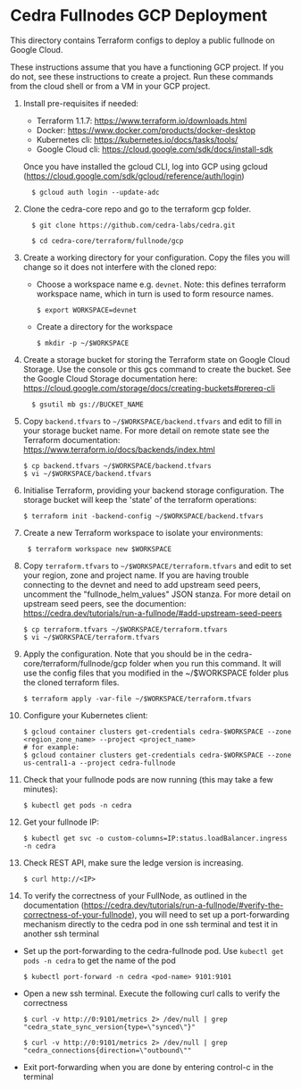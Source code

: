 Cedra Fullnodes GCP Deployment
==============================

This directory contains Terraform configs to deploy a public fullnode on Google Cloud.

These instructions assume that you have a functioning GCP project.  If you do not, see these instructions to create a project.  Run these commands from the cloud shell or from a VM in your GCP project.  


1. Install pre-requisites if needed:

   * Terraform 1.1.7: https://www.terraform.io/downloads.html
   * Docker: https://www.docker.com/products/docker-desktop
   * Kubernetes cli: https://kubernetes.io/docs/tasks/tools/
   * Google Cloud cli: https://cloud.google.com/sdk/docs/install-sdk

   Once you have installed the gcloud CLI, log into GCP using gcloud (https://cloud.google.com/sdk/gcloud/reference/auth/login)

         $ gcloud auth login --update-adc


2. Clone the cedra-core repo and go to the terraform gcp folder.

         $ git clone https://github.com/cedra-labs/cedra.git

         $ cd cedra-core/terraform/fullnode/gcp

3. Create a working directory for your configuration.  Copy the files you will change so it does not interfere with the cloned repo:

   * Choose a workspace name e.g. `devnet`. Note: this defines terraform workspace name, which in turn is used to form resource names.

         $ export WORKSPACE=devnet

   * Create a directory for the workspace

         $ mkdir -p ~/$WORKSPACE

4. Create a storage bucket for storing the Terraform state on Google Cloud Storage.  Use the console or this gcs command to create the bucket.  See the Google Cloud Storage documentation here: https://cloud.google.com/storage/docs/creating-buckets#prereq-cli

         $ gsutil mb gs://BUCKET_NAME

5. Copy `backend.tfvars` to `~/$WORKSPACE/backend.tfvars` and edit to fill in your storage bucket name. For more detail on remote state see the Terraform documentation: https://www.terraform.io/docs/backends/index.html

       $ cp backend.tfvars ~/$WORKSPACE/backend.tfvars
       $ vi ~/$WORKSPACE/backend.tfvars

6. Initialise Terraform, providing your backend storage configuration.  The storage bucket will keep the 'state' of the terraform operations:

       $ terraform init -backend-config ~/$WORKSPACE/backend.tfvars

7. Create a new Terraform workspace to isolate your environments:

        $ terraform workspace new $WORKSPACE

8. Copy `terraform.tfvars` to `~/$WORKSPACE/terraform.tfvars` and edit to set your region, zone and project name.  If you are having trouble connecting to the devnet and need to add upstream seed peers, uncomment the "fullnode_helm_values" JSON stanza.  For more detail on upstream seed peers, see the documention: https://cedra.dev/tutorials/run-a-fullnode/#add-upstream-seed-peers

       $ cp terraform.tfvars ~/$WORKSPACE/terraform.tfvars
       $ vi ~/$WORKSPACE/terraform.tfvars

9. Apply the configuration.  Note that you should be in the cedra-core/terraform/fullnode/gcp folder when you run this command.  It will use the  config files that you modified in the ~/$WORKSPACE folder plus the cloned terraform files.

       $ terraform apply -var-file ~/$WORKSPACE/terraform.tfvars

10. Configure your Kubernetes client:

        $ gcloud container clusters get-credentials cedra-$WORKSPACE --zone <region_zone_name> --project <project_name>
        # for example:
        $ gcloud container clusters get-credentials cedra-$WORKSPACE --zone us-central1-a --project cedra-fullnode

11. Check that your fullnode pods are now running (this may take a few minutes):

        $ kubectl get pods -n cedra

12. Get your fullnode IP:

        $ kubectl get svc -o custom-columns=IP:status.loadBalancer.ingress -n cedra

13. Check REST API, make sure the ledge version is increasing.

        $ curl http://<IP>

14. To verify the correctness of your FullNode, as outlined in the documentation (https://cedra.dev/tutorials/run-a-fullnode/#verify-the-correctness-of-your-fullnode), you will need to set up a port-forwarding mechanism directly to the cedra pod in one ssh terminal and test it in another ssh terminal

   * Set up the port-forwarding to the cedra-fullnode pod.  Use `kubectl get pods -n cedra` to get the name of the pod

         $ kubectl port-forward -n cedra <pod-name> 9101:9101

   * Open a new ssh terminal.  Execute the following curl calls to verify the correctness

         $ curl -v http://0:9101/metrics 2> /dev/null | grep "cedra_state_sync_version{type=\"synced\"}"

         $ curl -v http://0:9101/metrics 2> /dev/null | grep "cedra_connections{direction=\"outbound\""

   * Exit port-forwarding when you are done by entering control-c in the terminal



